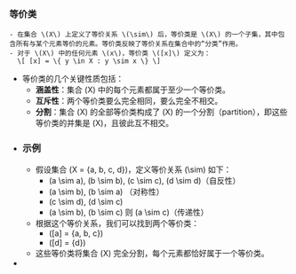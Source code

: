 ### 等价类
	- 在集合 \(X\) 上定义了等价关系 \(\sim\) 后，等价类是 \(X\) 的一个子集，其中包含所有与某个元素等价的元素。等价类反映了等价关系在集合中的“分类”作用。
	- 对于 \(X\) 中的任何元素 \(x\)，等价类 \([x]\) 定义为：
	  \[ [x] = \{ y \in X : y \sim x \} \]
- 等价类的几个关键性质包括：
	- **涵盖性**：集合 \(X\) 中的每个元素都属于至少一个等价类。
	- **互斥性**：两个等价类要么完全相同，要么完全不相交。
	- **分割**：集合 \(X\) 的全部等价类构成了 \(X\) 的一个分割（partition），即这些等价类的并集是 \(X\)，且彼此互不相交。
- ### 示例
	- 假设集合 \(X = \{a, b, c, d\}\)，定义等价关系 \(\sim\) 如下：
		- \(a \sim a\), \(b \sim b\), \(c \sim c\), \(d \sim d\)（自反性）
		- \(a \sim b\), \(b \sim a\) （对称性）
		- \(c \sim d\), \(d \sim c\)
		- \(a \sim b\), \(b \sim c\) 则 \(a \sim c\)（传递性）
	- 根据这个等价关系，我们可以找到两个等价类：
		- \([a] = \{a, b, c\}\)
		- \([d] = \{d\}\)
	- 这些等价类将集合 \(X\) 完全分割，每个元素都恰好属于一个等价类。
-